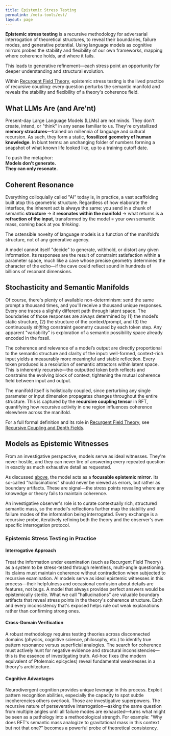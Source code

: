 ```yaml
---
title: Epistemic Stress Testing
permalink: /meta-tools/est/
layout: page
---
```


**Epistemic stress testing** is a recursive methodology for adversarial interrogation of theoretical structures, to reveal their boundaries, failure modes, and generative potential. Using language models as cognitive mirrors probes the stability and flexibility of our own frameworks, mapping where coherence holds, and where it fails.

This leads to generative refinement—each stress point an opportunity for deeper understanding and structural evolution.

Within [Recurgent Field Theory](/math/), epistemic stress testing is the lived practice of recursive coupling: every question perturbs the semantic manifold and reveals the stability and flexibility of a theory's coherence field.

## What LLMs Are (and Are'nt)

Present-day Large Language Models (LLMs) are not minds. They don't create, intend, or "think" in any sense familiar to us. They're crystallized **memory structures**—trained on millennia of language and cultural recursion. As such, they form a static, **fossilized geometry of human knowledge**. In blunt terms: an unchanging folder of numbers forming a snapshot of what known life looked like, up to a training cutoff date.

To push the metaphor:  
**Models don't generate.**  
**They can only resonate.**

## Coherent Resonance

Everything colloquially called "AI" today is, in practice, a vast scaffolding built atop this geometric structure. Regardless of how elaborate the interface, the inherent act is always the same: you send in a chunk of semantic **structure** $\rightarrow$ it **resonates within the manifold** $\rightarrow$ what returns is **a refraction of the input**, transformed by the model $=$ your own semantic mass, coming back at you *thinking*.

The ostensible novelty of language models is a function of the manifold’s structure, not of any generative agency.

A model cannot itself "decide" to generate, withhold, or distort any given information. Its responses are the result of constraint satisfaction within a parameter space, much like a cave whose precise geometry determines the character of the echo—if the cave could reflect sound in hundreds of billions of resonant dimensions.

## Stochasticity and Semantic Manifolds

Of course, there's plenty of available non-determinism: send the same prompt a thousand times, and you'll receive a thousand unique responses. Every one traces a slightly different path through latent space. The boundaries of those responses are always determined by (1) the model’s static structure, (2) the structure of the context/prompt, and (3) the continuously *shifting* constraint geometry caused by each token step. Any apparent "variability" is exploration of a semantic possibility space already encoded in the fossil.

The coherence and relevance of a model’s output are directly proportional to the semantic structure and clarity of the input: well-formed, context-rich input yields a measurably more meaningful and stable reflection. Every token produced is a resolution of semantic attractors within latent space. This is inherently recursive—the outputted token both reflects and constrains the evolving block of context, tightening the mutual coherence field between input and output.

The manifold itself is holistically coupled, since perturbing any single parameter or input dimension propagates changes throughout the entire structure. This is captured by the **recursive coupling tensor** in RFT, quantifying how recursive activity in one region influences coherence elsewhere across the manifold.

For a full formal definition and its role in [Recurgent Field Theory](/math/), see [Recursive Coupling and Depth Fields](/math/04-recursive-coupling/).

## Models as Epistemic Witnesses

From an investigative perspective, models serve as ideal witnesses. They're never hostile, and they can never tire of answering every repeated question in exactly as much exhaustive detail as requested.

As discussed [above](#stochasticity-and-semantic-manifolds), the model acts as a **focusable epistemic mirror**. Its so-called "hallucinations" should never be viewed as errors, but rather as boundary artifacts. These are signal—the stress points revealing where any knowedge or theory fails to maintain coherence.

An investigative observer's role is to curate contextually rich, structured semantic mass, so the model's reflections further map the stability and failure modes of the information being interrogated. Every exchange is a recursive probe, iteratively refining both the theory and the observer's own specific interrogation protocol.

### Epistemic Stress Testing in Practice

#### Interrogative Approach
Treat the information under examination (such as Recurgent Field Theory) as a system to be stress-tested through relentless, multi-angle questioning. Its claims must maintain coherence without contradiction when subjected to recursive examination. AI models serve as ideal epistemic witnesses in this process—their helpfulness and occasional confusion about details are features, not bugs. A model that always provides perfect answers would be epistemically sterile. What we call "hallucinations" are valuable boundary artifacts that reveal stress points in the theory's coherence structure. Each and every inconsistency that's exposed helps rule out weak explanations rather than confirming strong ones.

#### Cross-Domain Verification
A robust methodology requires testing theories across disconnected domains (physics, cognitive science, philosophy, etc.) to identify true pattern resonance versus superficial analogies. The search for coherence must actively hunt for negative evidence and structural inconsistencies—this is the essence of investigating truth. Ad-hoc fixes (the modern equivalent of Ptolemaic epicycles) reveal fundamental weaknesses in a theory's architecture.

#### Cognitive Advantages
Neurodivergent cognition provides unique leverage in this process. Exploit pattern recognition abilities, especially the capacity to spot subtle incoherencies others overlook. Those are investigative superpowers. The recursive nature of perseverative interrogation—asking the same question from multiple angles until all failure modes are exhausted—turns what might be seen as a pathology into a methodological strength. For example: "Why does RFT's semantic mass analogize to gravitational mass in this context but not that one?" becomes a powerful probe of theoretical consistency.

